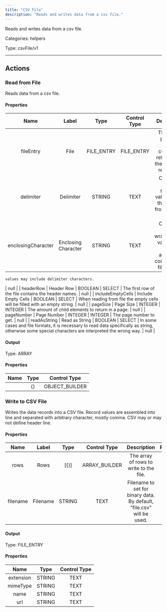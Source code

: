 ```yaml
---
title: "CSV File"
description: "Reads and writes data from a csv file."
---
```


Reads and writes data from a csv file.


Categories: helpers


Type: csvFile/v1

<hr />




## Actions


### Read from File
Reads data from a csv file.

#### Properties

|      Name       |      Label     |     Type     |     Control Type     |     Description     |     Required        |
|:--------------:|:--------------:|:------------:|:--------------------:|:-------------------:|:-------------------:|
| fileEntry | File | FILE_ENTRY | FILE_ENTRY  |  The object property which contains a reference to the csv file to read from.  |  true  |
| delimiter | Delimiter | STRING | TEXT  |  Character used to separate values within the line red from the CSV file.  |  null  |
| enclosingCharacter | Enclosing Character | STRING | TEXT  |      Character used to wrap/enclose values. It is usually applied to complex CSV files where
    values may include delimiter characters.
  |  null  |
| headerRow | Header Row | BOOLEAN | SELECT  |  The first row of the file contains the header names.  |  null  |
| includeEmptyCells | Include Empty Cells | BOOLEAN | SELECT  |  When reading from file the empty cells will be filled with an empty string.  |  null  |
| pageSize | Page Size | INTEGER | INTEGER  |  The amount of child elements to return in a page.  |  null  |
| pageNumber | Page Number | INTEGER | INTEGER  |  The page number to get.  |  null  |
| readAsString | Read as String | BOOLEAN | SELECT  |  In some cases and file formats, it is necessary to read data specifically as string, otherwise some special characters are interpreted the wrong way.  |  null  |


#### Output



Type: ARRAY


#### Properties

|     Name     |     Type     |     Control Type     |
|:------------:|:------------:|:--------------------:|
|  | {} | OBJECT_BUILDER  |






### Write to CSV File
Writes the data records into a CSV file. Record values are assembled into line and separated with arbitrary character, mostly comma. CSV may or may not define header line.

#### Properties

|      Name       |      Label     |     Type     |     Control Type     |     Description     |     Required        |
|:--------------:|:--------------:|:------------:|:--------------------:|:-------------------:|:-------------------:|
| rows | Rows | [{}] | ARRAY_BUILDER  |  The array of rows to write to the file.  |  true  |
| filename | Filename | STRING | TEXT  |  Filename to set for binary data. By default, "file.csv" will be used.  |  null  |


#### Output



Type: FILE_ENTRY


#### Properties

|     Name     |     Type     |     Control Type     |
|:------------:|:------------:|:--------------------:|
| extension | STRING | TEXT  |
| mimeType | STRING | TEXT  |
| name | STRING | TEXT  |
| url | STRING | TEXT  |








